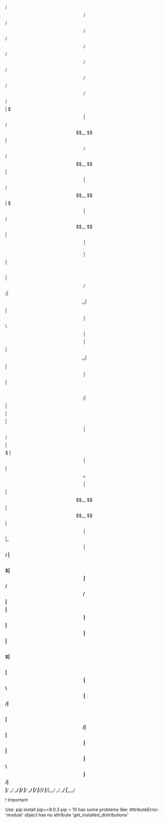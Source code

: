  /$$   /$$  /$$$$$$  /$$   /$$  /$$$$$$  /$$   /$$  /$$$$$$  /$$   /$$  /$$$$$$  /$$$$$$$$
| $$$ | $$ /$$__  $$| $$  / $$ /$$__  $$| $$  | $$ /$$__  $$| $$$ | $$ /$$__  $$| $$_____/
| $$$$| $$| $$  \ $$|  $$/ $$/| $$  \__/| $$  | $$| $$  \ $$| $$$$| $$| $$  \__/| $$
| $$ $$ $$| $$  | $$ \  $$$$/ | $$      | $$$$$$$$| $$$$$$$$| $$ $$ $$| $$ /$$$$| $$$$$
| $$  $$$$| $$  | $$  >$$  $$ | $$      | $$__  $$| $$__  $$| $$  $$$$| $$|_  $$| $$__/
| $$\  $$$| $$  | $$ /$$/\  $$| $$    $$| $$  | $$| $$  | $$| $$\  $$$| $$  \ $$| $$
| $$ \  $$|  $$$$$$/| $$  \ $$|  $$$$$$/| $$  | $$| $$  | $$| $$ \  $$|  $$$$$$/| $$$$$$$$
|__/  \__/ \______/ |__/  |__/ \______/ |__/  |__/|__/  |__/|__/  \__/ \______/ |________/

! Important 

Use: pip install pip==9.0.3 
pip > 10 has some problems like:
    AttributeError: 'module' object has no attribute 'get_installed_distributions'

